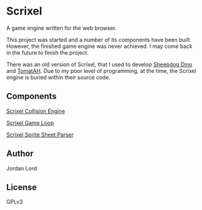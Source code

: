 # Scrixel

A game engine written for the web browser.

This project was started and a number of its components have been built.
However, the finished game engine was never achieved. I may come back in the
future to finish the project.

There was an old version of Scrixel, that I used to develop
[Sheepdog Dino](http://jordanlord.co.uk/projects/sheepdog-dino) and
[TomatAH](http://jordanlord.co.uk/projects/tomatah). Due to my poor level of
programming, at the time, the Scrixel engine is buried within their source code.

## Components

[Scrixel Collision Engine](https://github.com/logiclogue/scrixel-collision)

[Scrixel Game Loop](https://github.com/logiclogue/scrixel-gameloop)

[Scrixel Sprite Sheet Parser](https://github.com/logiclogue/scrixel-spritesheet)

## Author

Jordan Lord

## License

GPLv3
